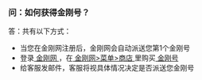 ### 问：如何获得金刚号？

答：共有以下方式：

- 当您在金刚网注册后，金刚网会自动派送您第1个金刚号
- 登录[ 金刚网 ](https://www.atozitpro.net/zh/)，在[ 金刚网>菜单>商店 ](https://www.atozitpro.net/zh/shop/)里购买[ 金刚号 ](https://a2zitpro.github.io/web/金刚号)
- 给客服发邮件，客服将视具体情况决定是否派送您金刚号
